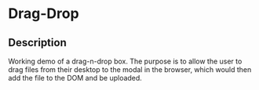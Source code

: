Drag-Drop
=========

Description
-----------

Working demo of a drag-n-drop box. The purpose is to allow the user to drag files from their desktop to the modal in the browser, which would then add the file to the DOM and be uploaded.
